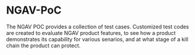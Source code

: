 # NGAV-PoC

The NGAV POC provides a collection of test cases.
Customized test codes are created to evaluate NGAV product features, to see how a product demonstrates its capability for various senarios, and at what stage of a kill chain the product can protect.

